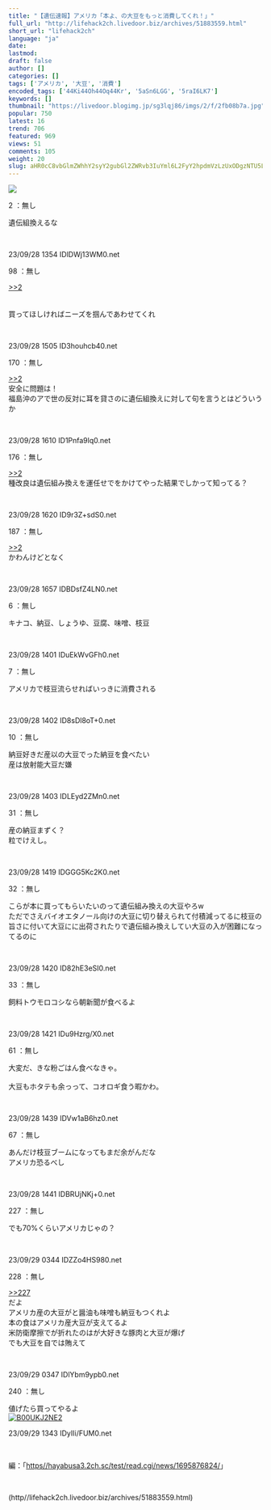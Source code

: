 ```yaml
---
title: "【遺伝速報】アメリカ「本よ、の大豆をもっと消費してくれ！」"
full_url: "http://lifehack2ch.livedoor.biz/archives/51883559.html"
short_url: "lifehack2ch"
language: "ja"
date: 
lastmod: 
draft: false
author: []
categories: []
tags: ['アメリカ', '大豆', '消費']
encoded_tags: ['44Ki44Oh44Oq44Kr', '5aSn6LGG', '5raI6LK7']
keywords: []
thumbnail: "https://livedoor.blogimg.jp/sg3lqj86/imgs/2/f/2fb08b7a.jpg"
popular: 750
latest: 16
trend: 706
featured: 969
views: 51
comments: 105
weight: 20
slug: aHR0cC8vbGlmZWhhY2syY2gubGl2ZWRvb3IuYml6L2FyY2hpdmVzLzUxODgzNTU5Lmh0bWw=
---
```


![](https://livedoor.blogimg.jp/sg3lqj86/imgs/2/f/2fb08b7a.jpg)

<div><p class='t_name'>2 ：無し</p> <p class='r1'>遺伝組換えるな </p><br><p>23/09/28 1354 IDlDWj13WM0.net</p> <p class='t_name_res'>98 ：無し</p> <p class='r4'><a href='#res_2'>>>2</a> <br> <br> <br> 買ってほしければニーズを掴んであわせてくれ </p><br><p>23/09/28 1505 ID3houhcb40.net</p> <p class='t_name_res'>170 ：無し</p> <p class='r4'><a href='#res_2'>>>2</a> <br> 安全に問題は！ <br> 福島沖のアで世の反対に耳を貸さのに遺伝組換えに対して句を言うとはどういうか </p><br><p>23/09/28 1610 ID1Pnfa9lq0.net</p> <p class='t_name_res'>176 ：無し</p> <p class='r4'><a href='#res_2'>>>2</a> <br> 種改良は遺伝組み換えを運任せでをかけてやった結果でしかって知ってる？ </p><br><p>23/09/28 1620 ID9r3Z+sdS0.net</p> <p class='t_name_res'>187 ：無し</p> <p class='r4'><a href='#res_2'>>>2</a> <br> かわんけどとなく </p><br><p>23/09/28 1657 IDBDsfZ4LN0.net</p> <p class='t_name'>6 ：無し</p> <p class='r4'>キナコ、納豆、しょうゆ、豆腐、味噌、枝豆 </p><br><p>23/09/28 1401 IDuEkWvGFh0.net</p> <p class='t_name'>7 ：無し</p> <p class='r4'>アメリカで枝豆流らせればいっきに消費される </p><br><p>23/09/28 1402 ID8sDl8oT+0.net</p> <p class='t_name'>10 ：無し</p> <p class='r4'>納豆好きだ産以の大豆でった納豆を食べたい <br> 産は放射能大豆だ嫌 </p><br><p>23/09/28 1403 IDLEyd2ZMn0.net</p> <p class='t_name'>31 ：無し</p> <p class='r4'>産の納豆まずく？ <br> 粒でけえし。 </p><br><p>23/09/28 1419 IDGGG5Kc2K0.net</p> <p class='t_name'>32 ：無し</p> <p class='r4'>こらが本に買ってもらいたいのって遺伝組み換えの大豆やろw <br> ただでさえバイオエタノール向けの大豆に切り替えられて付積減ってるに枝豆の旨さに付いて大豆にに出荷されたりで遺伝組み換えしてい大豆の入が困難になってるのに </p><br><p>23/09/28 1420 ID82hE3eSI0.net</p> <p class='t_name'>33 ：無し</p> <p class='r4'>飼料トウモロコシなら朝新聞が食べるよ </p><br><p>23/09/28 1421 IDu9Hzrg/X0.net</p> <p class='t_name'>61 ：無し</p> <p class='r4'>大変だ、きな粉ごはん食べなきゃ。 <br> <br> 大豆もホタテも余っって、コオロギ食う暇かわ。 </p><br><p>23/09/28 1439 IDVw1aB6hz0.net</p> <p class='t_name'>67 ：無し</p> <p class='r4'>あんだけ枝豆ブームになってもまだ余がんだな <br> アメリカ恐るべし </p><br><p>23/09/28 1441 IDBRUjNKj+0.net</p> <p class='t_name'>227 ：無し</p> <p class='r4'>でも70%くらいアメリカじゃの？ </p><br><p>23/09/29 0344 IDZZo4HS980.net</p> <p class='t_name_res'>228 ：無し</p> <p class='r4'><a href='#res_227'>>>227</a> <br> だよ <br> アメリカ産の大豆がと醤油も味噌も納豆もつくれよ <br> 本の食はアメリカ産大豆が支えてるよ <br> 米防衛摩擦でが折れたのはが大好きな豚肉と大豆が爆げ <br> でも大豆を自では賄えて </p><br><p>23/09/29 0347 IDlYbm9ypb0.net</p> <p class='t_name'>240 ：無し</p> <p class='r2'>値げたら買ってやるよ<br><a href='https//www.amazon.co.jp/dp/B00UKJ2NE2/?tag=nishiky24-22' target='_blank'><img src='https//m.media-amazon.com/images/I/41yeqx3wttL._SL500_.jpg' alt='B00UKJ2NE2' border='0'></a> </p><p>23/09/29 1343 IDyIIi/FUM0.net</p> <br><p class='p_url'>編：「<a href='https//hayabusa3.2ch.sc/test/read.cgi/news/1695876824/' target='_blank'>https//hayabusa3.2ch.sc/test/read.cgi/news/1695876824/</a>」</p> <br clear='all'></div>

(http//lifehack2ch.livedoor.biz/archives/51883559.html)
